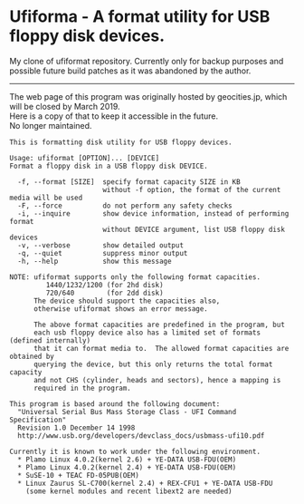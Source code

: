 # Ufiforma - A format utility for USB floppy disk devices.

My clone of ufiformat repository. Currently only for backup purposes and possible future build patches as it was abandoned by the author.

---


The web page of this program was originally hosted by geocities.jp,
which will be closed by March 2019.  
Here is a copy of that to keep it accessible in the future.  
No longer maintained.

    This is formatting disk utility for USB floppy devices.
    
    Usage: ufiformat [OPTION]... [DEVICE]
    Format a floppy disk in a USB floppy disk DEVICE.
    
      -f, --format [SIZE]  specify format capacity SIZE in KB
                           without -f option, the format of the current media will be used
      -F, --force          do not perform any safety checks
      -i, --inquire        show device information, instead of performing format
                           without DEVICE argument, list USB floppy disk devices
      -v, --verbose        show detailed output
      -q, --quiet          suppress minor output
      -h, --help           show this message
    
    NOTE: ufiformat supports only the following format capacities.
             1440/1232/1200 (for 2hd disk)
             720/640        (for 2dd disk)
          The device should support the capacities also,
          otherwise ufiformat shows an error message.
    
          The above format capacities are predefined in the program, but
          each usb floppy device also has a limited set of formats (defined internally)
          that it can format media to.  The allowed format capacities are obtained by
          querying the device, but this only returns the total format capacity
          and not CHS (cylinder, heads and sectors), hence a mapping is
          required in the program.
    
    This program is based around the following document:
      "Universal Serial Bus Mass Storage Class - UFI Command Specification"
      Revision 1.0 December 14 1998
      http://www.usb.org/developers/devclass_docs/usbmass-ufi10.pdf
    
    Currently it is known to work under the following environment.
      * Plamo Linux 4.0.2(kernel 2.6) + YE-DATA USB-FDU(OEM)
      * Plamo Linux 4.0.2(kernel 2.4) + YE-DATA USB-FDU(OEM)
      * SuSE-10 + TEAC FD-05PUB(OEM)
      * Linux Zaurus SL-C700(kernel 2.4) + REX-CFU1 + YE-DATA USB-FDU
        (some kernel modules and recent libext2 are needed)
